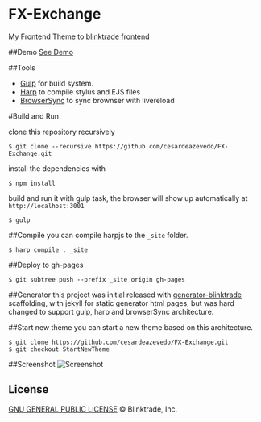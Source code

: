 FX-Exchange
====

My Frontend Theme  to [blinktrade frontend](https://github.com/blinktrade/frontend)

##Demo
[See Demo](http://cesardeazevedo.github.io/FX-Exchange)

##Tools
* [Gulp](https://github.com/gulpjs/gulp) for build system.
* [Harp](https://github.com/sintaxi/harp) to compile stylus and EJS files
* [BrowserSync](BrowserSync) to sync brownser with livereload

#Build and Run

clone this repository recursively


    $ git clone --recursive https://github.com/cesardeazevedo/FX-Exchange.git


install the dependencies with

    $ npm install

build and run it with gulp task, the browser will show up automatically at `http://localhost:3001`

    $ gulp
    
##Compile
you can compile harpjs to the `_site` folder.

    $ harp compile . _site
    
##Deploy to gh-pages

    $ git subtree push --prefix _site origin gh-pages

##Generator
this project was initial released with [generator-blinktrade](https://github.com/cesardeazevedo/generator-blinktrade) scaffolding, with jekyll for static generator html pages, but was hard changed to support gulp, harp and browserSync architecture.

##Start new theme
you can start a new theme based on this architecture.

    $ git clone https://github.com/cesardeazevedo/FX-Exchange.git
    $ git checkout StartNewTheme

##Screenshot
![Screenshot](http://i.imgur.com/zkFRhNO.png?1)

## License
[GNU GENERAL PUBLIC LICENSE](https://github.com/cesardeazevedo/FX-Exchange/blob/master/LICENSE) © Blinktrade, Inc.
